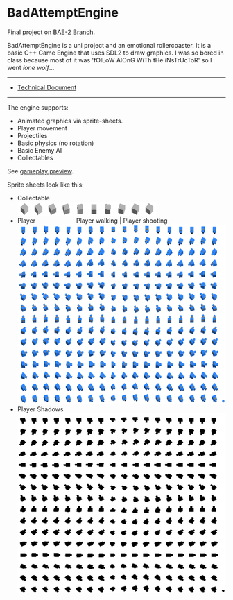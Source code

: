 # BadAttemptEngine

Final project on [BAE-2 Branch](https://github.com/MrJaydanOz/BadAttemptEngine/tree/BAE-2).

BadAttemptEngine is a uni project and an emotional rollercoaster. It is a basic C++ Game Engine that uses SDL2 to
draw graphics. I was so bored in class because most of it was 'fOlLoW AlOnG WiTh tHe iNsTrUcToR' so I went _lone wolf_...

--------

- [Technical Document](https://docs.google.com/document/d/1ep7xmiB2JU8VjFywWRHdd07OJuIpHz6M6iHj5UjrukI/edit?usp=sharing)

--------

The engine supports:

- Animated graphics via sprite-sheets.
- Player movement
- Projectiles
- Basic physics (no rotation)
- Basic Enemy AI
- Collectables

See [gameplay preview](https://github.com/user-attachments/assets/08ffd4c6-107c-4df6-9f4b-f2f9fa4c6fa5).

Sprite sheets look like this:

- Collectable <br>
![](https://github.com/MrJaydanOz/BadAttemptEngine/blob/BAE-2/Engine/Content/Sprites/CollectableSprites.png)
- Player&nbsp;&nbsp;&nbsp;&nbsp;&nbsp;&nbsp;&nbsp;&nbsp;&nbsp;&nbsp;&nbsp;&nbsp;&nbsp;&nbsp;&nbsp;&nbsp;&nbsp;&nbsp;&nbsp;&nbsp;&nbsp;&nbsp;&nbsp;&nbsp;Player walking | Player shooting<br>
![](https://github.com/MrJaydanOz/BadAttemptEngine/blob/BAE-2/Engine/Content/Sprites/PlayerSprites.png)
- Player Shadows <br>
![](https://github.com/MrJaydanOz/BadAttemptEngine/blob/BAE-2/Engine/Content/Sprites/PlayerShadows.png)
